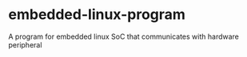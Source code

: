 # embedded-linux-program
A program for embedded linux SoC that communicates with hardware peripheral
